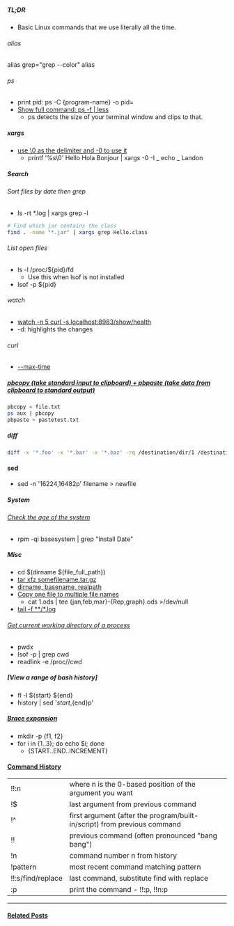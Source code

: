 ##### TL;DR
- Basic Linux commands that we use literally all the time.

###### alias
alias grep="grep --color"
alias 

###### ps
- print pid: ps -C {program-name} -o pid=
- [Show full command: ps -f | less](https://superuser.com/questions/486648/full-command-text-with-unix-ps)
    - ps detects the size of your terminal window and clips to that.

##### xargs
- [use \0 as the delimiter and -0 to use it](https://stackoverflow.com/questions/51736614/piping-echo-output-into-xargs)
  - printf '%s\0' Hello Hola Bonjour | xargs -0 -I _ echo _ Landon


##### Search
###### Sort files by date then grep
- ls -rt \*.log | xargs grep -l <pattern>

```bash
# Find which jar contains the class
find . -name "*.jar" | xargs grep Hello.class
```

###### List open files
- ls -l /proc/${pid}/fd
  - Use this when lsof is not installed
- lsof -p ${pid}

###### watch
- [watch -n 5 curl -s localhost:8983/show/health](https://unix.stackexchange.com/questions/48215/watch-ing-curl-yields-unexpected-output)
- -d: highlights the changes

###### curl
- [--max-time <seconds>](https://unix.stackexchange.com/questions/148922/set-timeout-for-web-page-response-with-curl)

##### [pbcopy (take standard input to clipboard) + pbpaste (take data from clipboard to standard output)](http://osxdaily.com/2007/03/05/manipulating-the-clipboard-from-the-command-line/)
```bash
pbcopy < file.txt
ps aux | pbcopy
pbpaste > pastetest.txt
```

##### diff
```bash
diff -x '*.foo' -x '*.bar' -x '*.baz' -rq /destination/dir/1 /destination/dir/2
```

#### sed
- sed -n '16224,16482p' filename > newfile

##### System
###### [Check the age of the system](https://serverfault.com/questions/221377/how-to-determine-the-age-of-a-linux-system-since-installation)
- rpm -qi basesystem | grep "Install Date"


##### Misc
- cd $(dirname ${file_full_path})
- [tar xfz somefilename.tar.gz](https://www.howtogeek.com/50093/unzip-bunzip2-and-untar-those-tar-gz-or-tar-bz2-files-in-one-step/)
- [dirname, basename, realpath](https://stackoverflow.com/questions/284662/how-do-you-normalize-a-file-path-in-bash)
- [Copy one file to multiple file names](https://askubuntu.com/questions/45332/how-to-copy-one-file-to-multiple-filenames)
  - cat 1.ods | tee {jan,feb,mar}-{Rep,graph}.ods >/dev/null
- [tail -f **/*.log](https://stackoverflow.com/questions/18321336/how-to-tail-all-the-log-files-inside-a-folder-and-subfolders)

###### [Get current working directory of a process](https://unix.stackexchange.com/questions/94357/find-out-current-working-directory-of-a-running-process)
- pwdx <PID>
- lsof -p <PID> | grep cwd
- readlink -e /proc/<PID>/cwd 
##### [View a range of bash history]
- fl -l ${start} ${end}
- history | sed '${start},${end}p'


##### [Brace expansion](http://www.pellegrino.link/2015/03/07/brace-expansion-with-unix-shells.html)
- mkdir -p {f1, f2}
- for i in {1..3}; do echo $i; done
    - {START..END..INCREMENT}

#### [Command History](https://stackoverflow.com/questions/3371294/how-can-i-recall-the-argument-of-the-previous-bash-command)
|||
|-|-|
!!:n|where n is the 0-based position of the argument you want
!$|last argument from previous command
!^|first argument (after the program/built-in/script) from previous command
!!|previous command (often pronounced "bang bang")
!n|command number n from history
!pattern|most recent command matching pattern
!!:s/find/replace|last command, substitute find with replace
:p|print the command - !!:p, !!n:p

---
#### [Related Posts](/search/label/Bash)
<script src="/feeds/posts/default/-/Bash?orderby=updated&amp;alt=json-in-script&amp;callback=weightedRandomRelatedPosts&amp;max-results=20"></script>
<script src="/feeds/posts/default/-/Linux?orderby=updated&amp;alt=json-in-script&amp;callback=weightedRandomRelatedPosts&amp;max-results=20"></script>